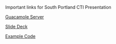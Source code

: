 Important links for South Portland CTI Presentation

[Guacamole Server](http://sopocti.eastus.cloudapp.azure.com:8080/guacamole/#/)

[Slide Deck](https://docs.google.com/presentation/d/1COvY_dQTMuBpUIUGdGUVnIzADJt5YbpGBTOfgv4wpzI/edit?usp=sharing)

[Example Code](https://raw.githubusercontent.com/jalbenPATHS/PATHS-SOC/refs/heads/master/sopocti-examaples.md)

